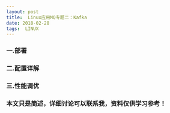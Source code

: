 ```yaml
---
layout: post
title:  Linux应用MQ专题二：Kafka
date: 2018-02-28
tags:  LINUX
---
```



### 一.部署

### 二.配置详解

### 三.性能调优






### 本文只是简述，详细讨论可以联系我，资料仅供学习参考！